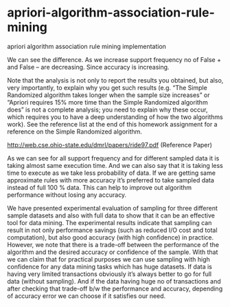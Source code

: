# apriori-algorithm-association-rule-mining
apriori algorithm association rule mining implementation 


We can see the difference. As we increase support frequency no of False + and False – are decreasing. Since accuracy is increasing. 


Note that the analysis is not only to report the results you obtained, but also, very importantly, to explain why you get such results (e.g. “The Simple Randomized algorithm takes longer when the sample size increases” or “Apriori requires 15% more time than the Simple Randomized algorithm does” is not a complete analysis; you need to explain why these occur, which requires you to have a deep understanding of how the two algorithms work). See the reference list at the end of this homework assignment for a reference on the Simple Randomized algorithm. 


http://web.cse.ohio-state.edu/dmrl/papers/ride97.pdf (Reference Paper)

As we can see for all support frequency and for different sampled data it is taking almost same execution time. And we can also say that it is taking less time to execute as we take less probability of data. If we are getting same approximate rules with more accuracy it’s preferred to take sampled data instead of full 100 % data. This can help to improve out algorithm performance without losing any accuracy.



We have presented experimental evaluation of sampling for three different sample datasets and also with full data to show that it can be an effective tool for data mining. The experimental results indicate that sampling can result in not only performance savings (such as reduced I/O cost and total computation), but also good accuracy (with high confidence) in practice. However, we note that there is a trade-off between the performance of the algorithm and the desired accuracy or confidence of the sample. With that we can claim that for practical purposes we can use sampling with high confidence for any data mining tasks which has huge datasets. 
If data is having very limited transactions obviously it’s always better to go for full data (without sampling).  And if the data having huge no of transactions and after checking that trade-off b/w the performance and accuracy, depending of accuracy error we can choose if it satisfies our need.
